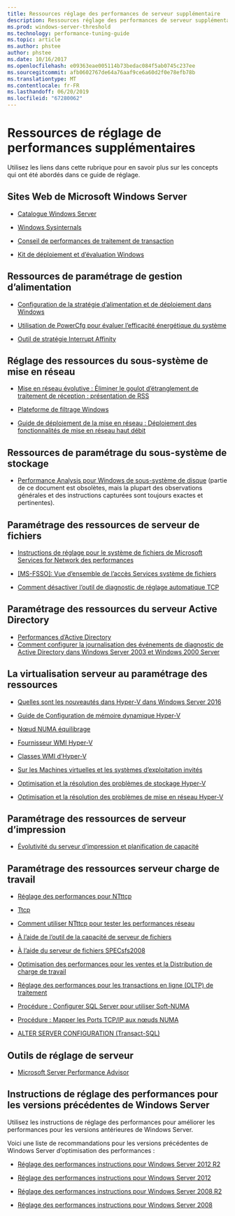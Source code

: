 ```yaml
---
title: Ressources réglage des performances de serveur supplémentaire
description: Ressources réglage des performances de serveur supplémentaire
ms.prod: windows-server-threshold
ms.technology: performance-tuning-guide
ms.topic: article
ms.author: phstee
author: phstee
ms.date: 10/16/2017
ms.openlocfilehash: e09363eae005114b73bedac084f5ab0745c237ee
ms.sourcegitcommit: afb0602767de64a76aaf9ce6a60d2f0e78efb78b
ms.translationtype: MT
ms.contentlocale: fr-FR
ms.lasthandoff: 06/20/2019
ms.locfileid: "67280062"
---
```

# <a name="additional-performance-tuning-resources"></a>Ressources de réglage de performances supplémentaires

Utilisez les liens dans cette rubrique pour en savoir plus sur les concepts qui ont été abordés dans ce guide de réglage.

## <a name="microsoft-windows-server-websites"></a>Sites Web de Microsoft Windows Server
-   [Catalogue Windows Server](http://www.windowsservercatalog.com/)

-   [Windows Sysinternals](https://technet.microsoft.com/sysinternals/default.aspx)

-   [Conseil de performances de traitement de transaction](http://www.tpc.org/)

-   [Kit de déploiement et d’évaluation Windows](https://developer.microsoft.com/en-us/windows/hardware/windows-assessment-deployment-kit)

## <a name="power-management-tuning-resources"></a>Ressources de paramétrage de gestion d’alimentation

-   [Configuration de la stratégie d’alimentation et de déploiement dans Windows](https://msdn.microsoft.com/library/windows/hardware/mt422910.aspx)

-   [Utilisation de PowerCfg pour évaluer l’efficacité énergétique du système](https://technet.microsoft.com/library/cc748940.aspx)

-   [Outil de stratégie Interrupt Affinity](https://support.microsoft.com/en-us/kb/252867)

## <a name="networking-subsystem-tuning-resources"></a>Réglage des ressources du sous-système de mise en réseau

-   [Mise en réseau évolutive : Éliminer le goulot d’étranglement de traitement de réception : présentation de RSS](https://download.microsoft.com/download/5/D/6/5D6EAF2B-7DDF-476B-93DC-7CF0072878E6/NDIS_RSS.doc)

-   [Plateforme de filtrage Windows](https://msdn.microsoft.com/windows/hardware/gg463267.aspx)

-   [Guide de déploiement de la mise en réseau : Déploiement des fonctionnalités de mise en réseau haut débit](https://technet.microsoft.com/library/gg162681.aspx)

## <a name="storage-subsystem-tuning-resources"></a>Ressources de paramétrage du sous-système de stockage

-   [Performance Analysis pour Windows de sous-système de disque](https://download.microsoft.com/download/e/b/a/eba1050f-a31d-436b-9281-92cdfeae4b45/subsys_perf.doc) (partie de ce document est obsolètes, mais la plupart des observations générales et des instructions capturées sont toujours exactes et pertinentes).

## <a name="file-server-tuning-resources"></a>Paramétrage des ressources de serveur de fichiers

-   [Instructions de réglage pour le système de fichiers de Microsoft Services for Network des performances](https://technet.microsoft.com/library/bb463205.aspx)

-   [\[MS-FSSO\]: Vue d’ensemble de l’accès Services système de fichiers](https://download.microsoft.com/download/5/0/1/501ED102-E53F-4CE0-AA6B-B0F93629DDC6/Windows/%5bMS-FSSO%5d.pdf)

-   [Comment désactiver l’outil de diagnostic de réglage automatique TCP](https://support.microsoft.com/kb/967475)

## <a name="active-directory-server-tuning-resources"></a>Paramétrage des ressources du serveur Active Directory
-   [Performances d’Active Directory](https://msdn.microsoft.com/library/windows/hardware/dn567654(v=vs.85).aspx)
-   [Comment configurer la journalisation des événements de diagnostic de Active Directory dans Windows Server 2003 et Windows 2000 Server](https://support.microsoft.com/kb/314980)

## <a name="virtualization-server-tuning-resources"></a>La virtualisation serveur au paramétrage des ressources

-   [Quelles sont les nouveautés dans Hyper-V dans Windows Server 2016](https://technet.microsoft.com/windows-server-docs/compute/hyper-v/what-s-new-in-hyper-v-on-windows)

-   [Guide de Configuration de mémoire dynamique Hyper-V](https://technet.microsoft.com/library/ff817651.aspx)

-   [Nœud NUMA équilibrage](http://blogs.technet.com/b/winserverperformance/archive/2009/12/10/numa-node-balancing.aspx)

-   [Fournisseur WMI Hyper-V](https://msdn2.microsoft.com/library/cc136992(VS.85).aspx)

-   [Classes WMI d’Hyper-V](https://msdn.microsoft.com/library/cc136986(VS.85).aspx)

-   [Sur les Machines virtuelles et les systèmes d’exploitation invités](https://technet.microsoft.com/library/cc794868(v=ws.10))

-   [Optimisation et la résolution des problèmes de stockage Hyper-V](http://blogs.msdn.com/b/microsoft_press/archive/2013/07/24/new-book-optimizing-and-troubleshooting-hyper-v-storage.aspx)

-   [Optimisation et la résolution des problèmes de mise en réseau Hyper-V](http://blogs.msdn.com/b/microsoft_press/archive/2013/07/12/rtm-d-today-optimizing-and-troubleshooting-hyper-v-networking.aspx)

## <a name="print-server-tuning-resources"></a>Paramétrage des ressources de serveur d’impression

-   [Évolutivité du serveur d’impression et planification de capacité](https://technet.microsoft.com/library/dn554243.aspx)

## <a name="server-workload-tuning-resources"></a>Paramétrage des ressources serveur charge de travail

-   [Réglage des performances pour NTttcp](https://msdn.microsoft.com/library/windows/hardware/dn567663(v=vs.85).aspx)

-   [Ttcp](http://en.wikipedia.org/wiki/Ttcp)

-   [Comment utiliser NTttcp pour tester les performances réseau](https://msdn.microsoft.com/windows/hardware/gg463264.aspx)

-   [À l’aide de l’outil de la capacité de serveur de fichiers](https://msdn.microsoft.com/library/windows/hardware/dn567658(v=vs.85).aspx)

-   [À l’aide du serveur de fichiers SPECsfs2008](https://msdn.microsoft.com/library/windows/hardware/dn567653(v=vs.85).aspx)

-   [Optimisation des performances pour les ventes et la Distribution de charge de travail](https://msdn.microsoft.com/library/windows/hardware/dn567646(v=vs.85).aspx)

-   [Réglage des performances pour les transactions en ligne (OLTP) de traitement](https://msdn.microsoft.com/library/windows/hardware/dn567642(v=vs.85).aspx)

-   [Procédure : Configurer SQL Server pour utiliser Soft-NUMA](https://go.microsoft.com/fwlink/?LinkId=98292)

-   [Procédure : Mapper les Ports TCP/IP aux nœuds NUMA](https://go.microsoft.com/fwlink/?LinkId=98293)

-   [ALTER SERVER CONFIGURATION (Transact-SQL)](https://msdn.microsoft.com/library/ee210585.aspx)


## <a name="server-tuning-tools"></a>Outils de réglage de serveur

-   [Microsoft Server Performance Advisor](https://msdn.microsoft.com/library/windows/hardware/dn481522(v=vs.85).aspx)

## <a name="performance-tuning-guidelines-for-previous-versions-of-windows-server"></a>Instructions de réglage des performances pour les versions précédentes de Windows Server


Utilisez les instructions de réglage des performances pour améliorer les performances pour les versions antérieures de Windows Server.

Voici une liste de recommandations pour les versions précédentes de Windows Server d’optimisation des performances :

-   [Réglage des performances instructions pour Windows Server 2012 R2](https://www.microsoft.com/download/details.aspx?id=51960)

-   [Réglage des performances instructions pour Windows Server 2012](https://download.microsoft.com/download/0/0/B/00BE76AF-D340-4759-8ECD-C80BC53B6231/performance-tuning-guidelines-windows-server-2012.docx)

-   [Réglage des performances instructions pour Windows Server 2008 R2](https://download.microsoft.com/download/6/B/2/6B2EBD3A-302E-4553-AC00-9885BBF31E21/Perf-tun-srv-R2.docx)

-   [Réglage des performances instructions pour Windows Server 2008](https://download.microsoft.com/download/9/c/5/9c5b2167-8017-4bae-9fde-d599bac8184a/Perf-tun-srv.docx)

